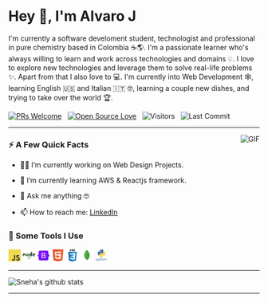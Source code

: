 <h1>Hey 👋, I'm Alvaro J</h1>
<p>I'm currently a software develoment student, technologist and professional in pure chemistry based in Colombia ☕🌎. I'm a passionate learner who's always willing to learn and work across technologies and domains 💡. I love to explore new technologies and leverage them to solve real-life problems ✨. Apart from that I also love to 💻. I'm currently into Web Development 🕸️, learning English 🇺🇸 and Italian 🇮🇹 🤓, learning a couple new dishes, and trying to take over the world 🏆.</p>
<p>
  
[![PRs Welcome](https://img.shields.io/badge/PRs-welcome-brightgreen.svg?style=flat&logo=github)](https://github.com/System32-cmd)
 &nbsp;
[![Open Source Love](https://img.shields.io/badge/Open%20Source-%F0%9F%A4%8D-Green)](https://github.com/System32-cmd)
 &nbsp;
<img alt="Visitors" src="https://komarev.com/ghpvc/?username=System32-cmd&style=flat&labelColor=black&logo=github&label=PROFILE+VIEWS&color=29bf12"/>
 &nbsp;
<img alt="Last Commit" src="https://img.shields.io/github/last-commit/System32-cmd/System32-cmd?logo=markdown&label=LAST+UPDATE&color=29bf12&style=flat">
</p>

<p></p>


---
<div style="text-align: justify"> 

</div>

<img align="right" height="270px" alt="GIF" src="https://i.pinimg.com/originals/fb/c6/f3/fbc6f31bd3b84159470b973aca7e0f97.gif" />

<h3>⚡️ A Few Quick Facts</h3>

- 👨‍💻 I’m currently working on Web Design Projects.

- 🌱 I’m currently learning AWS & Reactjs framework.

- 💬 Ask me anything 🤓

- 📫 How to reach me: [LinkedIn](https://www.linkedin.com/in/alvaro-jose-avendaño-vargas-64ab861b9)

<h3>🚀 Some Tools I Use</h3>
<p align="left">
<img src="https://raw.githubusercontent.com/devicons/devicon/master/icons/javascript/javascript-original.svg" alt="javascript" width="25" height="25" />
<img src="https://raw.githubusercontent.com/devicons/devicon/master/icons/nodejs/nodejs-original-wordmark.svg" alt="nodejs" width="25" height="25" />
<img src="https://github.com/devicons/devicon/blob/master/icons/bootstrap/bootstrap-original.svg" alt="bootstrap" width="25" height="25" />
<img src="https://github.com/devicons/devicon/blob/master/icons/html5/html5-original.svg" alt="python" width="25" height="25" />
<img src="https://raw.githubusercontent.com/devicons/devicon/master/icons/css3/css3-original-wordmark.svg" alt="css3" width="25" height="25" /> 
<img src="https://raw.githubusercontent.com/devicons/devicon/master/icons/mongodb/mongodb-original.svg" alt="mongodb" width="25" height="25" />
<img src="https://raw.githubusercontent.com/devicons/devicon/master/icons/python/python-original-wordmark.svg" alt="python" width="25" height="25" />

---
<p>

![Sneha's github stats](https://github-readme-stats.vercel.app/api?username=System32-cmd&show_icons=true&theme=tokyonight)

</p>

---
